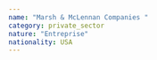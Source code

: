 ```yaml
---
name: "Marsh & McLennan Companies "
category: private_sector
nature: "Entreprise"
nationality: USA
---
```

    